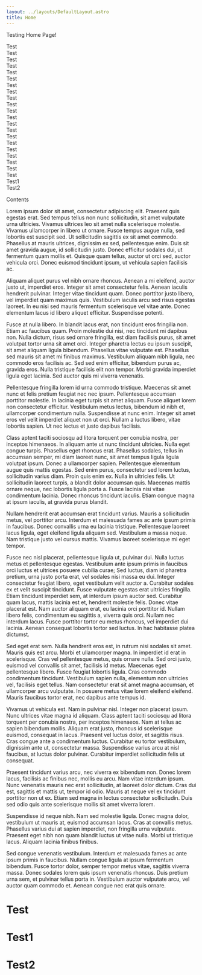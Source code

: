 ```yaml
---
layout: ../layouts/DefaultLayout.astro
title: Home
---
```


Testing Home Page!



<div id="toc" class="contents-table">
  <ul>
    <li><a href="#test">Test</a></li>
    <li><a href="#test">Test</a></li>
    <li><a href="#test">Test</a></li>
    <li><a href="#test">Test</a></li>
    <li><a href="#test">Test</a></li>
    <li><a href="#test">Test</a></li>
    <li><a href="#test">Test</a></li>
    <li><a href="#test">Test</a></li>
    <li><a href="#test">Test</a></li>
    <li><a href="#test">Test</a></li>
    <li><a href="#test">Test</a></li>
    <li><a href="#test">Test</a></li>
    <li><a href="#test">Test</a></li>
    <li><a href="#test">Test</a></li>
    <li><a href="#test">Test</a></li>
    <li><a href="#test">Test</a></li>
    <li><a href="#test">Test</a></li>
    <li><a href="#test">Test</a></li>
    <li><a href="#test">Test</a></li>
    <li><a href="#test">Test</a></li>
    <li><a href="#test">Test</a></li>
    <li><a href="#test1">Test1</a></li>
    <li><a href="#test2">Test2</a></li>
  </ul>
  <span><p>Contents</p><span>
</div>

Lorem ipsum dolor sit amet, consectetur adipiscing elit. Praesent quis egestas erat. Sed tempus tellus non nunc sollicitudin, sit amet vulputate urna ultricies. Vivamus ultrices leo sit amet nulla scelerisque molestie. Vivamus ullamcorper in libero ut ornare. Fusce tempus augue nulla, sed lobortis est suscipit sed. Ut sollicitudin sagittis ex sit amet commodo. Phasellus at mauris ultrices, dignissim ex sed, pellentesque enim. Duis sit amet gravida augue, id sollicitudin justo. Donec efficitur sodales dui, ut fermentum quam mollis et. Quisque quam tellus, auctor ut orci sed, auctor vehicula orci. Donec euismod tincidunt ipsum, ut vehicula sapien facilisis ac.

Aliquam aliquet purus vel nibh ornare rhoncus. Aenean a mi eleifend, auctor justo ut, imperdiet eros. Integer sit amet consectetur felis. Aenean iaculis hendrerit pulvinar. Integer vitae tincidunt quam. Donec porttitor justo libero, vel imperdiet quam maximus quis. Vestibulum iaculis arcu sed risus egestas laoreet. In eu nisi sed mauris fermentum scelerisque vel vitae ante. Donec elementum lacus id libero aliquet efficitur. Suspendisse potenti.

Fusce at nulla libero. In blandit lacus erat, non tincidunt eros fringilla non. Etiam ac faucibus quam. Proin molestie dui nisi, nec tincidunt mi dapibus non. Nulla dictum, risus sed ornare fringilla, est diam facilisis purus, sit amet volutpat tortor urna sit amet orci. Integer pharetra lectus eu ipsum suscipit, sit amet aliquam ligula bibendum. Phasellus vitae vulputate est. Phasellus sed mauris sit amet mi finibus maximus. Vestibulum aliquam nibh ligula, nec commodo eros facilisis ac. Sed sed enim efficitur, bibendum purus ac, gravida eros. Nulla tristique facilisis elit non tempor. Morbi gravida imperdiet ligula eget lacinia. Sed auctor quis mi viverra venenatis.

Pellentesque fringilla lorem id urna commodo tristique. Maecenas sit amet nunc et felis pretium feugiat nec nec ipsum. Pellentesque accumsan porttitor molestie. In lacinia eget turpis sit amet aliquam. Fusce aliquet lorem non consectetur efficitur. Vestibulum metus lectus, bibendum id nibh et, ullamcorper condimentum nulla. Suspendisse at nunc enim. Integer sit amet eros vel velit imperdiet aliquet non ut orci. Nullam a luctus libero, vitae lobortis sapien. Ut nec lectus et justo dapibus facilisis.

Class aptent taciti sociosqu ad litora torquent per conubia nostra, per inceptos himenaeos. In aliquam ante ut nunc tincidunt ultricies. Nulla eget congue turpis. Phasellus eget rhoncus erat. Phasellus sodales, tellus in accumsan semper, mi diam laoreet nunc, sit amet tempus ligula ligula volutpat ipsum. Donec a ullamcorper sapien. Pellentesque elementum augue quis mattis egestas. Sed enim purus, consectetur sed lorem luctus, sollicitudin varius diam. Proin quis enim ex. Nulla in ultricies felis. Ut sollicitudin laoreet turpis, a blandit dolor accumsan quis. Maecenas mattis ornare neque, nec lobortis ligula porta a. Fusce lacinia nisi vitae condimentum lacinia. Donec rhoncus tincidunt iaculis. Etiam congue magna at ipsum iaculis, at gravida purus blandit.

Nullam hendrerit erat accumsan erat tincidunt varius. Mauris a sollicitudin metus, vel porttitor arcu. Interdum et malesuada fames ac ante ipsum primis in faucibus. Donec convallis urna eu lacinia tristique. Pellentesque laoreet lacus ligula, eget eleifend ligula aliquam sed. Vestibulum a massa neque. Nam tristique justo vel cursus mattis. Vivamus laoreet scelerisque mi eget tempor.

Fusce nec nisl placerat, pellentesque ligula ut, pulvinar dui. Nulla luctus metus et pellentesque egestas. Vestibulum ante ipsum primis in faucibus orci luctus et ultrices posuere cubilia curae; Sed luctus, diam id pharetra pretium, urna justo porta erat, vel sodales nisi massa eu dui. Integer consectetur feugiat libero, eget vestibulum velit auctor a. Curabitur sodales ex et velit suscipit tincidunt. Fusce vulputate egestas erat ultricies fringilla. Etiam tincidunt imperdiet sem, at interdum ipsum auctor sed. Curabitur quam lacus, mattis lacinia est et, hendrerit molestie felis. Donec vitae placerat est. Nam auctor aliquam erat, eu lacinia orci porttitor id. Nullam libero felis, condimentum eu sagittis a, viverra quis orci. Nullam nec interdum lacus. Fusce porttitor tortor eu metus rhoncus, vel imperdiet dui lacinia. Aenean consequat lobortis tortor sed luctus. In hac habitasse platea dictumst.

Sed eget erat sem. Nulla hendrerit eros est, in rutrum nisi sodales sit amet. Mauris quis est arcu. Morbi et ullamcorper magna. In imperdiet id erat in scelerisque. Cras vel pellentesque metus, quis ornare nulla. Sed orci justo, euismod vel convallis sit amet, facilisis id metus. Maecenas eget pellentesque libero. Fusce feugiat lobortis ligula. Cras commodo condimentum tincidunt. Vestibulum sapien nulla, elementum non ultricies vel, facilisis eget tellus. Nam consectetur erat sit amet magna accumsan, et ullamcorper arcu vulputate. In posuere metus vitae lorem eleifend eleifend. Mauris faucibus tortor erat, nec dapibus ante tempus id.

Vivamus ut vehicula est. Nam in pulvinar nisl. Integer non placerat ipsum. Nunc ultrices vitae magna id aliquam. Class aptent taciti sociosqu ad litora torquent per conubia nostra, per inceptos himenaeos. Nam at tellus ac sapien bibendum mollis. Aliquam erat justo, rhoncus id scelerisque euismod, consequat in lacus. Praesent vel luctus dolor, et sagittis risus. Cras congue ante a condimentum luctus. Curabitur eu tortor vestibulum, dignissim ante ut, consectetur massa. Suspendisse varius arcu at nisl faucibus, at luctus dolor pulvinar. Curabitur imperdiet sollicitudin felis ut consequat.

Praesent tincidunt varius arcu, nec viverra ex bibendum non. Donec lorem lacus, facilisis ac finibus nec, mollis eu arcu. Nam vitae interdum ipsum. Nunc venenatis mauris nec erat sollicitudin, at laoreet dolor dictum. Cras dui est, sagittis et mattis ut, tempor id odio. Mauris at neque vel ex tincidunt porttitor non ut ex. Etiam sed magna in lectus consectetur sollicitudin. Duis sed odio quis ante scelerisque mollis sit amet viverra lorem.

Suspendisse id neque nibh. Nam sed molestie ligula. Donec magna dolor, vestibulum ut mauris at, euismod accumsan lacus. Cras at convallis metus. Phasellus varius dui at sapien imperdiet, non fringilla urna vulputate. Praesent eget nibh non quam blandit luctus ut vitae nulla. Morbi ut tristique lacus. Aliquam lacinia finibus finibus.

Sed congue venenatis vestibulum. Interdum et malesuada fames ac ante ipsum primis in faucibus. Nullam congue ligula at ipsum fermentum bibendum. Fusce tortor dolor, semper tempor metus vitae, sagittis viverra massa. Donec sodales lorem quis ipsum venenatis rhoncus. Duis pretium urna sem, et pulvinar tellus porta in. Vestibulum auctor vulputate arcu, vel auctor quam commodo et. Aenean congue nec erat quis ornare. 

# Test

# Test1

# Test2

